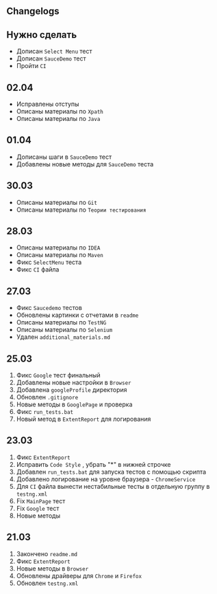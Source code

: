 ## Changelogs

## Нужно сделать

- Дописан `Select Menu` тест
- Дописан `SauceDemo` тест
- Пройти `CI`

## 02.04

- Исправлены отступы
- Описаны материалы по `Xpath`
- Описаны материалы по `Java`

## 01.04

- Дописаны шаги в `SauceDemo` тест
- Добавлены новые методы для `SauceDemo` теста

## 30.03

- Описаны материалы по `Git`
- Описаны материалы по `Теории тестирования`

## 28.03

- Описаны материалы по `IDEA`
- Описаны материалы по `Maven`
- Фикс `SelectMenu` теста
- Фикс `CI` файла

## 27.03

- Фикс `Saucedemo` тестов
- Обновлены картинки с отчетами в `readme`
- Описаны материалы по `TestNG`
- Описаны материалы по `Selenium`
- Удален `additional_materials.md`

## 25.03

1) Фикс `Google` тест финальный
2) Добавлены новые настройки в `Browser`
3) Добавлена `googleProfile` директория
4) Обновлен `.gitignore`
5) Новые методы в `GooglePage` и проверка
6) Фикс `run_tests.bat`
7) Новый метод в `ExtentReport` для логирования

## 23.03

1) Фикс `ExtentReport`
2) Исправить `Code Style` , убрать "*" в нижней строчке
3) Добавлен `run_tests.bat` для запуска тестов с помощью скрипта
4) Добавлено логирование на уровне браузера - `ChromeService`
5) Для `CI` файла вынести нестабильные тесты в отдельную группу в `testng.xml`
6) Fix `MainPage` тест
7) Fix `Google` тест
8) Новые методы

## 21.03

1) Закончено `readme.md`
2) Фикс `ExtentReport`
3) Новые методы в `Browser`
4) Обновлены драйверы для `Chrome` и `Firefox`
5) Обновлен `testng.xml`

